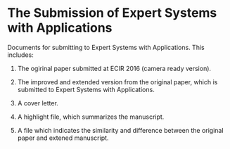 # The Submission of Expert Systems with Applications
Documents for submitting to Expert Systems with Applications. This includes:

1. The ogirinal paper submitted at ECIR 2016 (camera ready version).

2. The improved and extended version from the original paper, which is submitted to Expert Systems with Applications.

3. A cover letter.

4. A highlight file, which summarizes the manuscript.

5. A file which indicates the similarity and difference between the original paper and extened manuscript.

